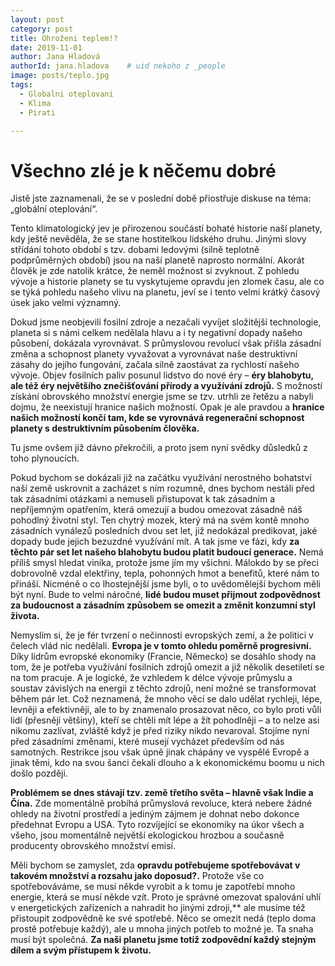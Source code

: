 ```yaml
---
layout: post
category: post
title: Ohroženi teplem!?  
date: 2019-11-01
author: Jana Hladová
authorId: jana.hladova    # uid nekoho z _people
image: posts/teplo.jpg
tags:
  - Globalni oteplovani
  - Klima
  - Pirati

---
```


# Všechno zlé je k něčemu dobré 

Jistě jste zaznamenali, že se v poslední době přiostřuje diskuse na téma: „globální oteplování“. 

Tento klimatologický jev je přirozenou součástí bohaté historie naší planety, kdy ještě nevěděla, že se stane hostitelkou lidského druhu. 
Jinými slovy střídání tohoto období s tzv. dobami ledovými (silně teplotně podprůměrných období) jsou na naší planetě naprosto normální. 
Akorát člověk je zde natolik krátce, že neměl možnost si zvyknout. 
Z pohledu vývoje a historie planety se tu vyskytujeme opravdu jen zlomek času, ale co se týká pohledu našeho vlivu na planetu, jeví se i tento velmi krátký časový úsek jako velmi významný. 

Dokud jsme neobjevili fosilní zdroje a nezačali vyvíjet složitější technologie, planeta si s námi celkem nedělala hlavu a i ty negativní dopady našeho působení, dokázala vyrovnávat. S průmyslovou revolucí však přišla zásadní změna a schopnost planety vyvažovat a vyrovnávat naše destruktivní zásahy do jejího fungování, začala silně zaostávat za rychlostí našeho vývoje. Objev fosilních paliv posunul lidstvo do nové éry – **éry blahobytu, ale též éry největšího znečišťování přírody a využívání zdrojů.** 
S možností získání obrovského množství energie jsme se tzv. utrhli ze řetězu a nabyli dojmu, že neexistují hranice našich možností. 
Opak je ale pravdou a **hranice našich možností končí tam, kde se vyrovnává regenerační schopnost planety s destruktivním působením člověka.**

Tu jsme ovšem již dávno překročili, a proto jsem nyní svědky důsledků z toho plynoucích. 

Pokud bychom se dokázali již na začátku využívání nerostného bohatství naší země uskrovnit a zacházet s ním rozumně, dnes bychom nestáli před tak zásadními otázkami a nemuseli přistupovat k tak zásadním a nepříjemným opatřením, která omezují a budou omezovat zásadně náš pohodlný životní styl. 
Ten chytrý mozek, který má na svém kontě mnoho zásadních vynálezů posledních dvou set let, již nedokázal predikovat, jaké dopady bude jejich bezuzdné využívání mít. A tak jsme ve fázi, kdy **za těchto pár set let našeho blahobytu budou platit budoucí generace.**
Nemá příliš smysl hledat viníka, protože jsme jím my všichni. Málokdo by se přeci dobrovolně vzdal elektřiny, tepla, pohonných hmot a benefitů, které nám to přináší. Nicméně o co lhostejnější jsme byli, o to uvědomělejší bychom měli být nyní. Bude to velmi náročné, **lidé budou muset přijmout zodpovědnost za budoucnost a zásadním způsobem se omezit a změnit konzumní styl života.**

Nemyslím si, že je fér tvrzení o nečinnosti evropských zemí, a že politici v čelech vlád nic nedělali. **Evropa je v tomto ohledu poměrně progresivní.** Díky lídrům evropské ekonomiky (Francie, Německo) se dosáhlo shody na tom, že je potřeba využívání fosilních zdrojů omezit a již několik desetiletí se na tom pracuje. A je logické, že vzhledem k délce vývoje průmyslu a soustav závislých na energii z těchto zdrojů, není možné se transformovat během pár let. 
Což neznamená, že mnoho věcí se dalo udělat rychleji, lépe, levněji a efektivněji, ale to by znamenalo prosazovat něco, co bylo proti vůli lidí (přesněji většiny), kteří se chtěli mít lépe a žít pohodlněji – a to nelze asi nikomu zazlívat, zvláště když je před riziky nikdo nevaroval. Stojíme nyní před zásadními změnami, které musejí vycházet především od nás samotných. Restrikce jsou však úpně jinak chápány ve vyspělé Evropě a jinak těmi, kdo na svou šanci čekali dlouho a k ekonomickému boomu u nich došlo později. 

**Problémem se dnes stávají tzv. země třetího světa – hlavně však Indie a Čína.** Zde momentálně probíhá průmyslová revoluce, která nebere žádné ohledy na životní prostředí a jediným zájmem je dohnat nebo dokonce předehnat Evropu a USA. 
Tyto rozvíjející se ekonomiky na úkor všech a všeho, jsou momentálně největší ekologickou hrozbou a současně producenty obrovského množství emisí.

Měli bychom se zamyslet, zda **opravdu potřebujeme spotřebovávat v takovém množství a rozsahu jako doposud?.** Protože vše co spotřebováváme, se musí někde vyrobit a k tomu je zapotřebí mnoho energie, která se musí někde vzít. 
Proto je správné omezovat spalování uhlí v energetických zařízeních a nahradit ho jinými zdroji,** ale musíme též přistoupit zodpovědně ke své spotřebě.
Něco se omezit nedá (teplo doma prostě potřebuje každý), ale u mnoha jiných potřeb to možné je. Ta snaha musí být společná. 
**Za naši planetu jsme totiž zodpovědní každý stejným dílem a svým přístupem k životu.**

